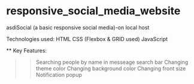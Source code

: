 # responsive_social_media_website
asdiSocial (a basic responsive social media)-on local host



Technologies used:
HTML
CSS (Flexbox & GRID used)
JavaScript

** Key Features:
>> Searching people by name in messeage search bar
>> Changing theme color
>> Changing background color
>> Changing front size
>> Notification popup 

